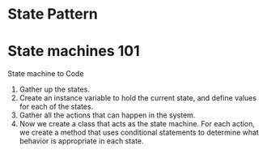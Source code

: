 # State Pattern


# State machines 101
State machine to Code 
1. Gather up the states.
2. Create an instance variable to hold the current state, and define values for each of the states.
3. Gather all the actions that can happen in the system.
4. Now we create a class that acts as the state machine. For each action, we create a method that uses conditional statements to determine what behavior is appropriate in each state. 


